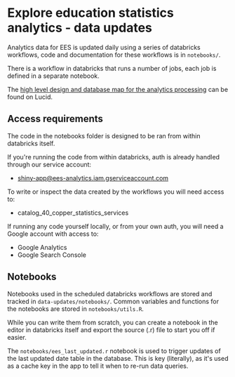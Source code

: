# Explore education statistics analytics - data updates

Analytics data for EES is updated daily using a series of databricks workflows, code and documentation for these workflows is in `notebooks/`.

There is a workflow in databricks that runs a number of jobs, each job is defined in a separate notebook.

The [high level design and database map for the analytics processing](https://lucid.app/lucidchart/97ee2663-4065-425e-92df-dd664d44973d/edit?viewport_loc=-377%2C83%2C2432%2C1203%2CKh6Qkubd_WT.&invitationId=inv_1289a047-b729-46bc-85ef-425229b540a5) can be found on Lucid.

## Access requirements

The code in the notebooks folder is designed to be ran from within databricks itself.

If you're running the code from within databricks, auth is already handled through our service account:
- shiny-app@ees-analytics.iam.gserviceaccount.com

To write or inspect the data created by the workflows you will need access to:
- catalog_40_copper_statistics_services

If running any code yourself locally, or from your own auth, you will need a Google account with access to:
- Google Analytics
- Google Search Console

## Notebooks

Notebooks used in the scheduled databricks workflows are stored and tracked in `data-updates/notebooks/`. Common variables and functions for the notebooks are stored in `notebooks/utils.R`.

While you can write them from scratch, you can create a notebook in the editor in databricks itself and export the source (.r) file to start you off if easier.

The `notebooks/ees_last_updated.r` notebook is used to trigger updates of the last updated date table in the database. This is key (literally), as it's used as a cache key in the app to tell it when to re-run data queries.
